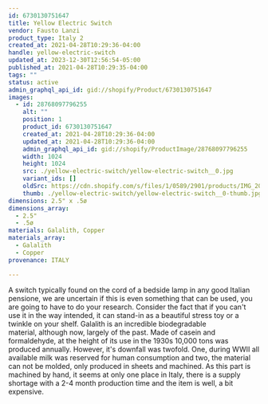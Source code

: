 ```yaml
---
id: 6730130751647
title: Yellow Electric Switch
vendor: Fausto Lanzi
product_type: Italy 2
created_at: 2021-04-28T10:29:36-04:00
handle: yellow-electric-switch
updated_at: 2023-12-30T12:56:54-05:00
published_at: 2021-04-28T10:29:35-04:00
tags: ""
status: active
admin_graphql_api_id: gid://shopify/Product/6730130751647
images:
  - id: 28768097796255
    alt: ""
    position: 1
    product_id: 6730130751647
    created_at: 2021-04-28T10:29:36-04:00
    updated_at: 2021-04-28T10:29:36-04:00
    admin_graphql_api_id: gid://shopify/ProductImage/28768097796255
    width: 1024
    height: 1024
    src: ./yellow-electric-switch/yellow-electric-switch__0.jpg
    variant_ids: []
    oldSrc: https://cdn.shopify.com/s/files/1/0589/2901/products/IMG_20190529_181746.jpg?v=1619620176
    thumb: ./yellow-electric-switch/yellow-electric-switch__0-thumb.jpg
dimensions: 2.5" x .5ø
dimensions_array:
  - 2.5"
  - .5ø
materials: Galalith, Copper
materials_array:
  - Galalith
  - Copper
provenance: ITALY

---
```


A switch typically found on the cord of a bedside lamp in any good Italian pensione, we are uncertain if this is even something that can be used, you are going to have to do your research. Consider the fact that if you can't use it in the way intended, it can stand-in as a beautiful stress toy or a twinkle on your shelf. Galalith is an incredible biodegradable material, although now, largely of the past. Made of casein and formaldehyde, at the height of its use in the 1930s 10,000 tons was produced annually. However, it's downfall was twofold. One, during WWII all available milk was reserved for human consumption and two, the material can not be molded, only produced in sheets and machined. As this part is machined by hand, it seems at only one place in Italy, there is a supply shortage with a 2-4 month production time and the item is well, a bit expensive.